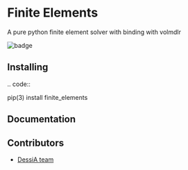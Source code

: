 # Finite Elements

A pure python finite element solver with binding with volmdlr

![badge](https://drone-opensource.dessia.tech/api/badges/Dessia-tech/finite_elements/status.svg?branch=master)


## Installing

.. code::

  pip(3) install finite_elements

## Documentation

## Contributors

- [DessiA team](https://github.com/orgs/Dessia-tech/people)

